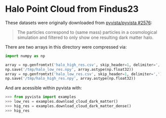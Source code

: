 # Halo Point Cloud from Findus23

These datasets were originally downloaded from [pyvista/pyvista
#2576](https://github.com/pyvista/pyvista/discussions/2576):

> The particles correspond to (same mass) particles in a cosmological
> simulation and filtered to only show one resulting dark matter halo.

There are two arrays in this directory were compressed via:

```py
import numpy as np

array = np.genfromtxt('halo_high_res.csv', skip_header=1, delimiter=',')
np.save('/tmp/halo_low_res.npy', array.astype(np.float32))
array = np.genfromtxt('halo_low_res.csv', skip_header=1, delimiter=',')
np.save('/tmp/halo_high_res.npy', array.astype(np.float32))
```

And are acessible within pyvista with:

```py
>>> from pyvista import examples
>>> low_res = examples.download_cloud_dark_matter()
>>> hig_res = examples.download_cloud_dark_matter_dense()
>>> hig_res

```
